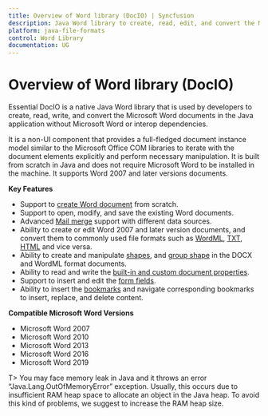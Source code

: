 ```yaml
---
title: Overview of Word library (DocIO) | Syncfusion
description: Java Word library to create, read, edit, and convert the Microsoft Word documents in the Java application without Microsoft Word or interop dependencies.
platform: java-file-formats
control: Word Library
documentation: UG
---
```

# Overview of Word library (DocIO)

Essential DocIO is a native Java Word library that is used by developers to create, read, write, and convert the Microsoft Word documents in the Java application without Microsoft Word or interop dependencies.

It is a non-UI component that provides a full-fledged document instance model similar to the Microsoft Office COM libraries to iterate with the document elements explicitly and perform necessary manipulation. It is built from scratch in Java and does not require Microsoft Word to be installed in the machine. It supports Word 2007 and later versions documents.

**Key Features**

* Support to [create Word document](https://help.syncfusion.com/java-file-formats/word-library/getting-started) from scratch.
* Support to open, modify, and save the existing Word documents.
* Advanced [Mail merge](https://help.syncfusion.com/java-file-formats/word-library/working-with-mail-merge) support with different data sources.
* Ability to create or edit Word 2007 and later version documents, and convert them to commonly used file formats such as [WordML](https://help.syncfusion.com/java-file-formats/word-library/word-file-formats#word-processing-xml-xml), [TXT](https://help.syncfusion.com/java-file-formats/word-library/text), [HTML](https://help.syncfusion.com/java-file-formats/word-library/html) and vice versa.
* Ability to create and manipulate [shapes](https://help.syncfusion.com/java-file-formats/word-library/working-with-shapes), and [group shape](https://help.syncfusion.com/java-file-formats/word-library/working-with-shapes#grouping-shapes) in the DOCX and WordML format documents.
* Ability to read and write the [built-in and custom document properties](https://help.syncfusion.com/java-file-formats/word-library/working-with-word-document#working-with-word-document-properties).
* Support to insert and edit the [form fields](https://help.syncfusion.com/java-file-formats/word-library/working-with-form-fields).
* Ability to insert the [bookmarks](https://help.syncfusion.com/java-file-formats/word-library/working-with-bookmarks) and navigate corresponding bookmarks to insert, replace, and delete content.

**Compatible Microsoft Word Versions**

* Microsoft Word 2007
* Microsoft Word 2010
* Microsoft Word 2013
* Microsoft Word 2016
* Microsoft Word 2019

T> You may face memory leak in Java and it throws an error “Java.Lang.OutOfMemoryError” exception. Usually, this occurs due to insufficient RAM heap space to allocate an object in the Java heap. To avoid this kind of problems, we suggest to increase the RAM heap size.